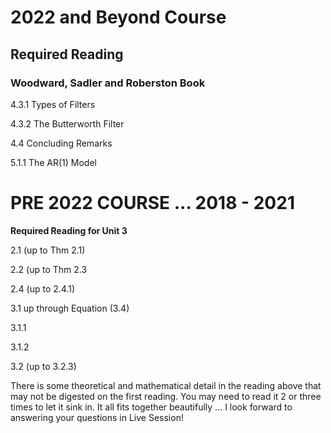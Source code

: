 # 2022 and Beyond Course

## Required Reading

### Woodward, Sadler and Roberston Book

4.3.1 Types of Filters

4.3.2 The Butterworth Filter

4.4 Concluding Remarks

5.1.1 The AR(1) Model








# PRE 2022 COURSE ... 2018 - 2021
**Required Reading for Unit 3**

2.1 (up to Thm 2.1)


2.2 (up to Thm 2.3


2.4 (up to 2.4.1)


3.1 up through Equation (3.4)


3.1.1


3.1.2

3.2 (up to 3.2.3)  
  
There is some theoretical and mathematical detail in the reading above that may not be digested on the first reading.  You may need to read it 2 or three times to let it sink in.  It all fits together beautifully ... I look forward to answering your questions in Live Session!  
